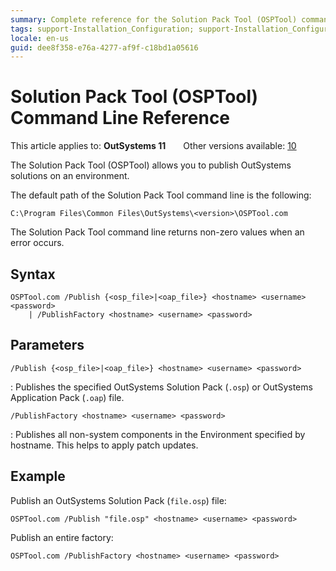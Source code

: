 ```yaml
---
summary: Complete reference for the Solution Pack Tool (OSPTool) command line.
tags: support-Installation_Configuration; support-Installation_Configuration-overview
locale: en-us
guid: dee8f358-e76a-4277-af9f-c18bd1a05616
---
```


# Solution Pack Tool (OSPTool) Command Line Reference

<div class="info" markdown="1">

This article applies to: **OutSystems 11**&#8195;&#8195;Other versions available: [10](https://success.outsystems.com/Documentation/10/Setting_Up_OutSystems/Unattended_Installation_and_Upgrade/Solution_Pack_Tool_(OSPTool)_Command_Line_Reference)

</div>

The Solution Pack Tool (OSPTool) allows you to publish OutSystems solutions on an environment.

The default path of the Solution Pack Tool command line is the following:

```
C:\Program Files\Common Files\OutSystems\<version>\OSPTool.com
```

The Solution Pack Tool command line returns non-zero values when an error occurs.

## Syntax

```
OSPTool.com /Publish {<osp_file>|<oap_file>} <hostname> <username> <password>
    | /PublishFactory <hostname> <username> <password>
```

## Parameters

`/Publish {<osp_file>|<oap_file>} <hostname> <username> <password>`

:   Publishes the specified OutSystems Solution Pack (`.osp`) or OutSystems Application Pack (`.oap`) file.

`/PublishFactory <hostname> <username> <password>`

:   Publishes all non-system components in the Environment specified by hostname. This helps to apply patch updates.

## Example

Publish an OutSystems Solution Pack (`file.osp`) file:

```
OSPTool.com /Publish "file.osp" <hostname> <username> <password>
```

Publish an entire factory:

```
OSPTool.com /PublishFactory <hostname> <username> <password>
```

